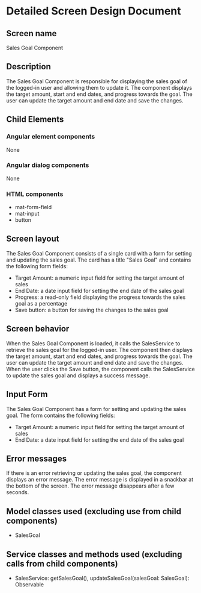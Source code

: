 # Detailed Screen Design Document
## Screen name
Sales Goal Component
## Description
The Sales Goal Component is responsible for displaying the sales goal of the logged-in user and allowing them to update it. The component displays the target amount, start and end dates, and progress towards the goal. The user can update the target amount and end date and save the changes.
## Child Elements
### Angular element components
None
### Angular dialog components
None
### HTML components
- mat-form-field
- mat-input
- button
## Screen layout
The Sales Goal Component consists of a single card with a form for setting and updating the sales goal. The card has a title "Sales Goal" and contains the following form fields:
- Target Amount: a numeric input field for setting the target amount of sales
- End Date: a date input field for setting the end date of the sales goal
- Progress: a read-only field displaying the progress towards the sales goal as a percentage
- Save button: a button for saving the changes to the sales goal
## Screen behavior
When the Sales Goal Component is loaded, it calls the SalesService to retrieve the sales goal for the logged-in user. The component then displays the target amount, start and end dates, and progress towards the goal. The user can update the target amount and end date and save the changes. When the user clicks the Save button, the component calls the SalesService to update the sales goal and displays a success message.
## Input Form
The Sales Goal Component has a form for setting and updating the sales goal. The form contains the following fields:
- Target Amount: a numeric input field for setting the target amount of sales
- End Date: a date input field for setting the end date of the sales goal
## Error messages
If there is an error retrieving or updating the sales goal, the component displays an error message. The error message is displayed in a snackbar at the bottom of the screen. The error message disappears after a few seconds. 
## Model classes used (excluding use from child components)
- SalesGoal
## Service classes and methods used (excluding calls from child components)
- SalesService: getSalesGoal(), updateSalesGoal(salesGoal: SalesGoal): Observable<SalesGoal>